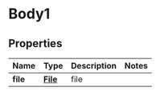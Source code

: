 # Body1

## Properties
Name | Type | Description | Notes
------------ | ------------- | ------------- | -------------
**file** | [**File**](File.md) | file | 
